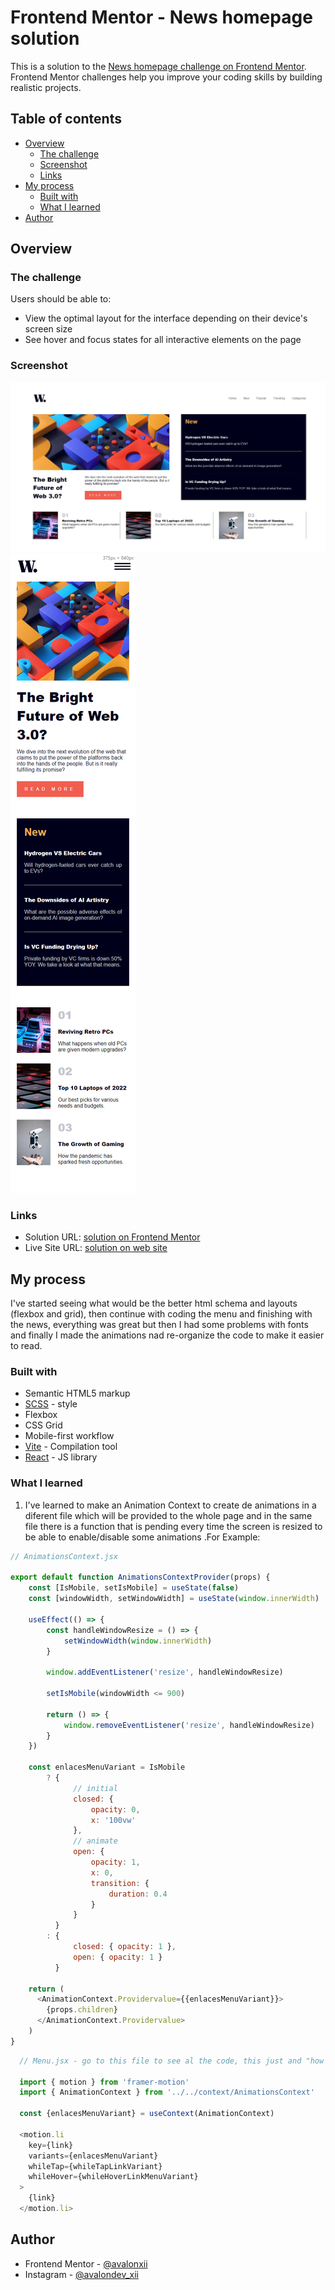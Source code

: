 # Frontend Mentor - News homepage solution

This is a solution to the [News homepage challenge on Frontend Mentor](https://www.frontendmentor.io/challenges/news-homepage-H6SWTa1MFl). Frontend Mentor challenges help you improve your coding skills by building realistic projects.

## Table of contents

-   [Overview](#overview)
    -   [The challenge](#the-challenge)
    -   [Screenshot](#screenshot)
    -   [Links](#links)
-   [My process](#my-process)
    -   [Built with](#built-with)
    -   [What I learned](#what-i-learned)
-   [Author](#author)

## Overview

### The challenge

Users should be able to:

-   View the optimal layout for the interface depending on their device's screen size
-   See hover and focus states for all interactive elements on the page

### Screenshot

![Design preview for my cersion of the News homepage challange](./design/mine/desktop.jpg)
![Design preview for my cersion of the News homepage challange](./design/mine/mobile.png)

### Links

-   Solution URL: [solution on Frontend Mentor](https://www.frontendmentor.io/solutions/news-homepage-con-reactjs-scss-y-framer-motion-JmXzt_ODHn)
-   Live Site URL: [solution on web site](https://practica-newshomepage.web.app)

## My process

I've started seeing what would be the better html schema and layouts (flexbox and grid), then continue with coding the menu and finishing with the news, everything was great but then I had some problems with fonts and finally I made the animations nad re-organize the code to make it easier to read.

### Built with

-   Semantic HTML5 markup
-   [SCSS](https://sass-lang.com/guide) - style
-   Flexbox
-   CSS Grid
-   Mobile-first workflow
-   [Vite](https://vitejs.dev) - Compilation tool
-   [React](https://reactjs.org/) - JS library

### What I learned

1. I've learned to make an Animation Context to create de animations in a diferent file which will be provided to the whole page and in the same file there is a function that is pending every time the screen is resized to be able to enable/disable some animations .For Example:

```js
// AnimationsContext.jsx

export default function AnimationsContextProvider(props) {
    const [IsMobile, setIsMobile] = useState(false)
    const [windowWidth, setWindowWidth] = useState(window.innerWidth)

    useEffect(() => {
        const handleWindowResize = () => {
            setWindowWidth(window.innerWidth)
        }

        window.addEventListener('resize', handleWindowResize)

        setIsMobile(windowWidth <= 900)

        return () => {
            window.removeEventListener('resize', handleWindowResize)
        }
    })

    const enlacesMenuVariant = IsMobile
        ? {
              // initial
              closed: {
                  opacity: 0,
                  x: '100vw'
              },
              // animate
              open: {
                  opacity: 1,
                  x: 0,
                  transition: {
                      duration: 0.4
                  }
              }
          }
        : {
              closed: { opacity: 1 },
              open: { opacity: 1 }
          }

    return (
      <AnimationContext.Providervalue={{enlacesMenuVariant}}>
        {props.children}
      </AnimationContext.Providervalue>
    )
}
```

```js 
  // Menu.jsx - go to this file to see al the code, this just and "how I use this" example :)

  import { motion } from 'framer-motion'
  import { AnimationContext } from '../../context/AnimationsContext'

  const {enlacesMenuVariant} = useContext(AnimationContext)

  <motion.li
    key={link}
    variants={enlacesMenuVariant}
    whileTap={whileTapLinkVariant}
    whileHover={whileHoverLinkMenuVariant}
  >
    {link}
  </motion.li>

```

## Author

-   Frontend Mentor - [@avalonxii](https://www.frontendmentor.io/profile/avalonxii)
-   Instagram - [@avalondev_xii](https://www.instagram.com/avalondev_xii)
